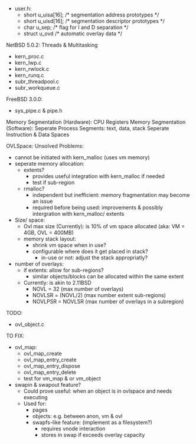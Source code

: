 - user.h:
	- short	u_uisa[16];					/* segmentation address prototypes */
	- short	u_uisd[16];					/* segmentation descriptor prototypes */
	- char	u_sep;						/* flag for I and D separation */
	- struct u_ovd						/* automatic overlay data */

NetBSD 5.0.2: Threads & Multitasking
- kern_proc.c
- kern_lwp.c
- kern_rwlock.c
- kern_runq.c
- subr_threadpool.c
- subr_workqueue.c

FreeBSD 3.0.0:
- sys_pipe.c & pipe.h

Memory Segmentation (Hardware): CPU Registers
Memory Segmentation (Software):
Seperate Process Segments: text, data, stack
Seperate Instruction & Data Spaces


OVLSpace:
Unsolved Problems:
- cannot be initiated with kern_malloc (uses vm memory)
- seperate memory allocation: 
	- extents?
		- provides useful integration with kern_malloc if needed
		- test if sub-region
	- rmalloc?
		- independent but inefficient: memory fragmentation may become an issue
		- required before being used: improvements & possibly intergration with kern_malloc/ extents
- Size/ space: 
	- Ovl max size (Currently): is 10% of vm space allocated (aka: VM = 4GB, OVL = 400MB)
	- memory stack layout:
		- shrink vm space when in use?
		- configurable where does it get placed in stack?
			- in-use or not: adjust the stack appropriatly?
- number of overlays:
	- if extents: allow for sub-regions?
		- similar objects/blocks can be allocated within the same extent
	- Currently: is akin to 2.11BSD 
		- NOVL = 32 (max number of overlays)
		- NOVLSR = (NOVL/2) (max number extent sub-regions)
		- NOVLPSR = NOVLSR 	(max number of overlays in a subregion)

TODO:
- ovl_object.c
	
TO FIX:
- ovl_map:
	- ovl_map_create
	- ovl_map_entry_create
	- ovl_map_entry_dispose
	- ovl_map_entry_delete
	- test for vm_map & or vm_object
- swapin & swapout feature?
	- Could prove useful: when an object is in ovlspace and needs executing
	- Used for:
		- pages
		- objects: e.g. between anon, vm & ovl
		- swapfs-like feature: (implement as a filesystem?)
			- requires vnode interaction
			- stores in swap if exceeds overlay capacity